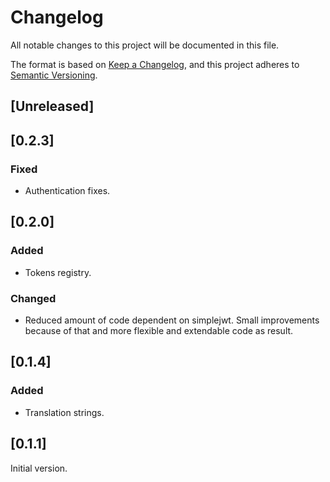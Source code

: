 # Changelog
All notable changes to this project will be documented in this file.

The format is based on [Keep a Changelog](https://keepachangelog.com/en/1.0.0/),
and this project adheres to [Semantic Versioning](https://semver.org/spec/v2.0.0.html).

## [Unreleased]

## [0.2.3]
### Fixed
- Authentication fixes.

## [0.2.0]
### Added
- Tokens registry.
### Changed
- Reduced amount of code dependent on simplejwt. Small improvements because of that and more flexible and extendable code as result.

## [0.1.4]
### Added
- Translation strings.

## [0.1.1]
Initial version.
